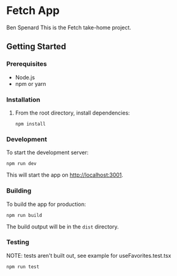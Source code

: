 # Fetch App

Ben Spenard
This is the Fetch take-home project.

## Getting Started

### Prerequisites

- Node.js
- npm or yarn

### Installation

1. From the root directory, install dependencies:
   ```
   npm install
   ```

### Development

To start the development server:

```
npm run dev
```

This will start the app on [http://localhost:3001](http://localhost:3001).

### Building

To build the app for production:

```
npm run build
```

The build output will be in the `dist` directory.

### Testing

NOTE: tests aren't built out, see example for useFavorites.test.tsx

```
npm run test
```
